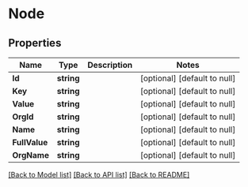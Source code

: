 # Node

## Properties
Name | Type | Description | Notes
------------ | ------------- | ------------- | -------------
**Id** | **string** |  | [optional] [default to null]
**Key** | **string** |  | [optional] [default to null]
**Value** | **string** |  | [optional] [default to null]
**OrgId** | **string** |  | [optional] [default to null]
**Name** | **string** |  | [optional] [default to null]
**FullValue** | **string** |  | [optional] [default to null]
**OrgName** | **string** |  | [optional] [default to null]

[[Back to Model list]](../README.md#documentation-for-models) [[Back to API list]](../README.md#documentation-for-api-endpoints) [[Back to README]](../README.md)


